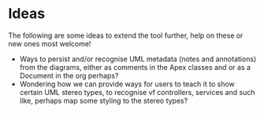 Ideas
=====

The following are some ideas to extend the tool further, help on these or new ones most welcome!

 - Ways to persist and/or recognise UML metadata (notes and annotations) from the diagrams, either as comments in the Apex classes and or as a Document in the org perhaps?
 - Wondering how we can provide ways for users to teach it to show certain UML stereo types, to recognise vf controllers, services and such like, perhaps map some styling to the stereo types?
